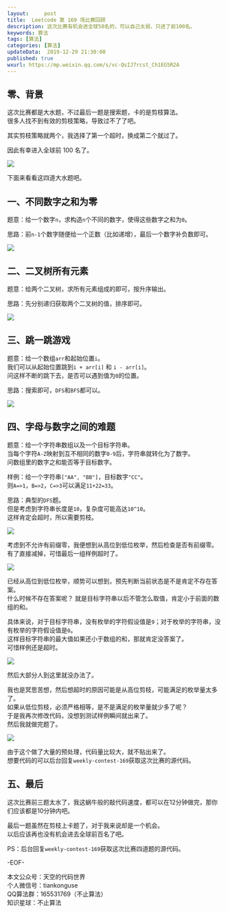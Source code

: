 ```yaml
---   
layout:     post  
title:  Leetcode 第 169 场比赛回顾  
description: 这次比赛有机会进全球50名的，可以自己太弱，只进了前100名。    
keywords: 算法  
tags: [算法]    
categories: [算法]  
updateData:  2019-12-29 21:30:00  
published: true  
wxurl: https://mp.weixin.qq.com/s/vc-QsIJ7rcst_Ch1EG5R2A  
---  
```



## 零、背景  


这次比赛都是大水题，不过最后一题是搜索题，卡的是剪枝算法。  
很多人找不到有效的剪枝策略，导致过不了了吧。  


其实剪枝策略就两个，我选择了第一个超时，换成第二个就过了。  


因此有幸进入全球前 100 名了。  


![](https://res2019.tiankonguse.com/images/2019/12/29/001.png)  


下面来看看这四道大水题吧。  


## 一、不同数字之和为零  


题意：给一个数字`n`，求构造`n`个不同的数字，使得这些数字之和为`0`。  


思路：前`n-1`个数字随便给一个正数（比如递增），最后一个数字补负数即可。  


![](https://res2019.tiankonguse.com/images/2019/12/29/002.png)  


## 二、二叉树所有元素  


题意：给两个二叉树，求所有元素组成的即可，按升序输出。  


思路：先分别递归获取两个二叉树的值，排序即可。  


![](https://res2019.tiankonguse.com/images/2019/12/29/003.png)  


## 三、跳一跳游戏  


题意：给一个数组`arr`和起始位置`i`。  
我们可以从起始位置跳到`i + arr[i]` 和 `i - arr[i]`。  
问这样不断的跳下去，是否可以遇到值为`0`的位置。  


思路：搜索即可，`DFS`和`BFS`都可以。  


![](https://res2019.tiankonguse.com/images/2019/12/29/004.png)  


## 四、字母与数字之间的难题  


题意：给一个字符串数组以及一个目标字符串。  
当每个字符`A-Z`映射到互不相同的数字`0-9`后，字符串就转化为了数字。  
问数组里的数字之和能否等于目标数字。  


样例：给一个字符串`["AA", "BB"]`，目标数字`"CC"`。  
则`A=>1`，`B=>2`，`C=>3`可以满足`11+22=33`。  


思路：典型的`DFS`题。  
但是考虑到字符串长度是`10`，复杂度可能高达`10^10`。  
这样肯定会超时，所以需要剪枝。  


![](https://res2019.tiankonguse.com/images/2019/12/29/005.png)  


考虑到不允许有前缀零，我便想到从高位到低位枚举，然后检查是否有前缀零。  
有了直接减掉，可惜最后一组样例超时了。  


![](https://res2019.tiankonguse.com/images/2019/12/29/006.png)  


已经从高位到低位枚举，顺势可以想到，预先判断当前状态是不是肯定不存在答案。  
什么时候不存在答案呢？ 
就是目标字符串以后不管怎么取值，肯定小于前面的数组的和。  


具体来说，对于目标字符串，没有枚举的字符假设值是`9`；对于枚举的字符串，没有枚举的字符假设值是`0`。  
这样目标字符串的最大值如果还小于数组的和，那就肯定没答案了。  
可惜样例还是超时。  


![](https://res2019.tiankonguse.com/images/2019/12/29/007.png)  


然后大部分人到这里就没办法了。  


我也是冥思苦想，然后想超时的原因可能是从高位剪枝，可能满足的枚举量太多了。  
如果从低位剪枝，必须严格相等，是不是满足的枚举量就少多了呢？  
于是我再次修改代码，没想到测试样例瞬间就出来了。  
然后我就做完题了。  


![](https://res2019.tiankonguse.com/images/2019/12/29/008.png)  


由于这个做了大量的预处理，代码量比较大，就不贴出来了。  
想要代码的可以后台回复`weekly-contest-169`获取这次比赛的源代码。  


## 五、最后  


这次比赛前三题太水了，我这蜗牛般的敲代码速度，都可以在12分钟做完，那你们应该都是10分钟内吧。  


最后一题虽然在剪枝上卡题了，对于我来说却是一个机会。  
以后应该再也没有机会进去全球前百名了吧。  


PS：后台回复`weekly-contest-169`获取这次比赛四道题的源代码。  


-EOF-  


本文公众号：天空的代码世界  
个人微信号：tiankonguse  
QQ算法群：165531769（不止算法）  
知识星球：不止算法  

